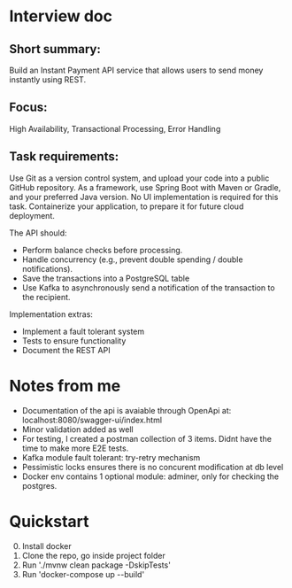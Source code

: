 # Interview doc
## Short summary:
Build an Instant Payment API service that allows users to send money instantly using REST.
## Focus:
High Availability, Transactional Processing, Error Handling
## Task requirements:
Use Git as a version control system, and upload your code into a public GitHub repository.
As a framework, use Spring Boot with Maven or Gradle, and your preferred Java version.
No UI implementation is required for this task.
Containerize your application, to prepare it for future cloud deployment.

The API should:
- Perform balance checks before processing.
- Handle concurrency (e.g., prevent double spending / double notifications).
- Save the transactions into a PostgreSQL table
- Use Kafka to asynchronously send a notification of the transaction to the recipient.


Implementation extras:
- Implement a fault tolerant system
- Tests to ensure functionality
- Document the REST API

# Notes from me

- Documentation of the api is avaiable through OpenApi at:   localhost:8080/swagger-ui/index.html
- Minor validation added as well
- For testing, I created a postman collection of 3 items. Didnt have the time to make more E2E tests.
- Kafka module fault tolerant: try-retry mechanism
- Pessimistic locks ensures there is no concurent modification at db level
- Docker env contains 1 optional module: adminer, only for checking the postgres.

# Quickstart

0. Install docker
1. Clone the repo, go inside project folder
2. Run './mvnw clean package -DskipTests'
3. Run 'docker-compose up --build'
